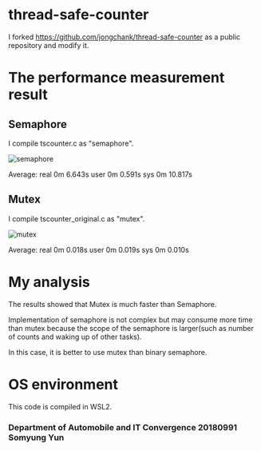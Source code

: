 # thread-safe-counter

I forked <https://github.com/jongchank/thread-safe-counter> as a public repository and modify it.

# The performance measurement result

## Semaphore

I compile tscounter.c as "semaphore".

![semaphore](https://user-images.githubusercontent.com/50652100/121805508-842a9800-cc86-11eb-8520-63d6c311ba5b.jpg)

Average: real 0m 6.643s
         user 0m 0.591s
         sys  0m 10.817s

## Mutex

I compile tscounter_original.c as "mutex".

![mutex](https://user-images.githubusercontent.com/50652100/121805519-8e4c9680-cc86-11eb-8e94-bb46567330f9.jpg)

Average: real 0m 0.018s
         user 0m 0.019s
         sys  0m 0.010s
         
# My analysis

The results showed that Mutex is much faster than Semaphore.

Implementation of semaphore is not complex but may consume more time than mutex
because the scope of the semaphore is larger(such as number of counts and waking up of other tasks).

In this case, it is better to use mutex than binary semaphore.

# OS environment

This code is compiled in WSL2.

### Department of Automobile and IT Convergence 20180991 Somyung Yun


